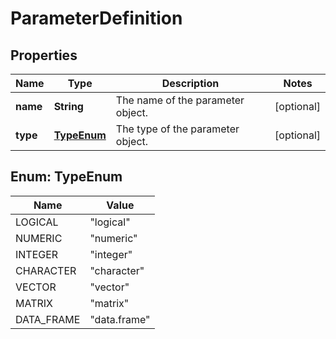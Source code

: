 
# ParameterDefinition

## Properties
Name | Type | Description | Notes
------------ | ------------- | ------------- | -------------
**name** | **String** | The name of the parameter object. |  [optional]
**type** | [**TypeEnum**](#TypeEnum) | The type of the parameter object. |  [optional]


<a name="TypeEnum"></a>
## Enum: TypeEnum
Name | Value
---- | -----
LOGICAL | &quot;logical&quot;
NUMERIC | &quot;numeric&quot;
INTEGER | &quot;integer&quot;
CHARACTER | &quot;character&quot;
VECTOR | &quot;vector&quot;
MATRIX | &quot;matrix&quot;
DATA_FRAME | &quot;data.frame&quot;



